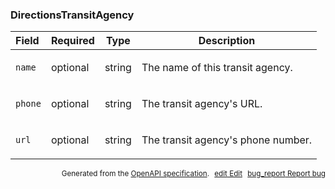 <!--- This is a generated file, do not edit! -->
<!--- [START maps_http_schema_directionstransitagency] -->
<h3 class="schema-object" id="DirectionsTransitAgency">DirectionsTransitAgency</h3>

| Field   | Required | Type   | Description                                                                              |
| :------ | -------- | ------ | ---------------------------------------------------------------------------------------- |
| `name`  | optional | string | <div class="nonref-property-description"><p>The name of this transit agency.</p></div>   |
| `phone` | optional | string | <div class="nonref-property-description"><p>The transit agency's URL.</p></div>          |
| `url`   | optional | string | <div class="nonref-property-description"><p>The transit agency's phone number.</p></div> |

<p style="text-align: right; font-size: smaller;">Generated from the <a class="gc-analytics-event" data-category="GMP" data-label="openapi-github" href="https://github.com/googlemaps/openapi-specification" title="Google Maps Platform OpenAPI Specification" class="external">OpenAPI specification</a>.
<a class="gc-analytics-event" data-category="GMP" data-label="openapi-github-maps-http-schema-directionstransitagency" data-action="edit" style="margin-left: 5px;" href="https://github.com/googlemaps/openapi-specification/blob/main/specification/schemas/DirectionsTransitAgency.yml" title="Edit on GitHub"><span class="material-icons">edit</span> Edit</a>
<a class="gc-analytics-event" data-category="GMP" data-label="openapi-github-maps-http-schema-directionstransitagency" data-action="bug" style="margin-left: 5px;" href="https://github.com/googlemaps/openapi-specification/issues/new?assignees=&labels=type%3A+bug%2C+triage+me&template=bug_report.md&title=[schemas] Bug - DirectionsTransitAgency" title="File bug for schemas on GitHub"><span class="material-icons">bug_report</span> Report bug</a>
</p>

<!--- [END maps_http_schema_directionstransitagency] -->
